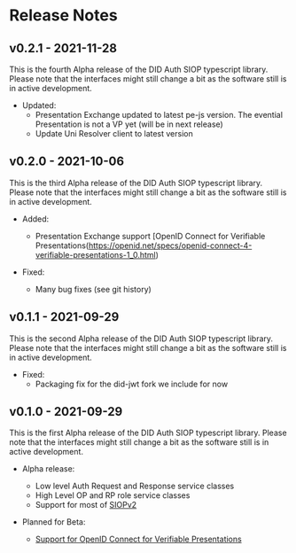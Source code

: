 # Release Notes
## v0.2.1 - 2021-11-28

This is the fourth Alpha release of the DID Auth SIOP typescript library. Please note that the interfaces might still change a bit as the software still is in active development.

- Updated:
  * Presentation Exchange updated to latest pe-js version. The evential Presentation is not a VP yet (will be in next release)
  * Update Uni Resolver client to latest version

## v0.2.0 - 2021-10-06

This is the third Alpha release of the DID Auth SIOP typescript library. Please note that the interfaces might still change a bit as the software still is in active development.

- Added:
  * Presentation Exchange support [OpenID Connect for Verifiable Presentations(https://openid.net/specs/openid-connect-4-verifiable-presentations-1_0.html)
  
- Fixed:
  * Many bug fixes (see git history)

## v0.1.1 - 2021-09-29
This is the second Alpha release of the DID Auth SIOP typescript library. Please note that the interfaces might still change a bit as the software still is in active development.

- Fixed:
  * Packaging fix for the did-jwt fork we include for now

## v0.1.0 - 2021-09-29
This is the first Alpha release of the DID Auth SIOP typescript library. Please note that the interfaces might still change a bit as the software still is in active development.

- Alpha release:
    * Low level Auth Request and Response service classes
    * High Level OP and RP role service classes
    * Support for most of [SIOPv2](https://openid.net/specs/openid-connect-self-issued-v2-1_0.html)

- Planned for Beta:
    * [Support for OpenID Connect for Verifiable Presentations](https://openid.net/specs/openid-connect-4-verifiable-presentations-1_0.html)
